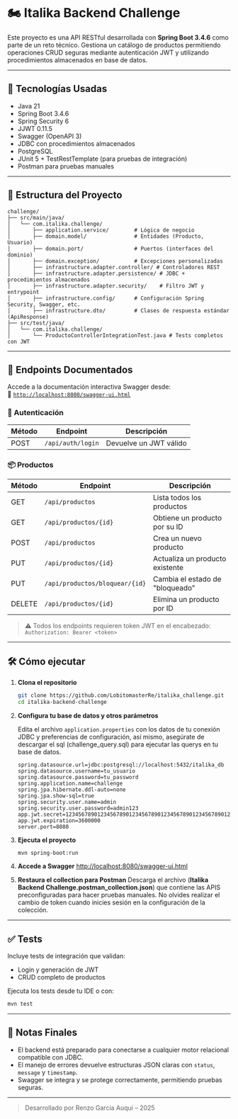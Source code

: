 # 🏍️ Italika Backend Challenge

Este proyecto es una API RESTful desarrollada con **Spring Boot 3.4.6** como parte de un reto técnico. Gestiona un catálogo de productos permitiendo operaciones CRUD seguras mediante autenticación JWT y utilizando procedimientos almacenados en base de datos.

---

## 🚀 Tecnologías Usadas

- Java 21
- Spring Boot 3.4.6
- Spring Security 6
- JJWT 0.11.5
- Swagger (OpenAPI 3)
- JDBC con procedimientos almacenados
- PostgreSQL
- JUnit 5 + TestRestTemplate (para pruebas de integración)
- Postman para pruebas manuales

---

## 📁 Estructura del Proyecto

```
challenge/
├── src/main/java/
│   └── com.italika.challenge/
│       ├── application.service/        # Lógica de negocio
│       ├── domain.model/               # Entidades (Producto, Usuario)
│       ├── domain.port/                # Puertos (interfaces del dominio)
│       ├── domain.exception/           # Excepciones personalizadas
│       ├── infrastructure.adapter.controller/ # Controladores REST
│       ├── infrastructure.adapter.persistence/ # JDBC + procedimientos almacenados
│       ├── infrastructure.adapter.security/    # Filtro JWT y entrypoint
│       ├── infrastructure.config/      # Configuración Spring Security, Swagger, etc.
│       ├── infrastructure.dto/         # Clases de respuesta estándar (ApiResponse)
├── src/test/java/
│   └── com.italika.challenge/
│       └── ProductoControllerIntegrationTest.java # Tests completos con JWT
```

---

## 🧪 Endpoints Documentados

Accede a la documentación interactiva Swagger desde:  
📎 [`http://localhost:8080/swagger-ui.html`](http://localhost:8080/swagger-ui.html)

### 🔐 Autenticación

| Método | Endpoint          | Descripción            |
| ------ | ----------------- | ---------------------- |
| POST   | `/api/auth/login` | Devuelve un JWT válido |

### 📦 Productos

| Método | Endpoint                       | Descripción                     |
| ------ | ------------------------------ | ------------------------------- |
| GET    | `/api/productos`               | Lista todos los productos       |
| GET    | `/api/productos/{id}`          | Obtiene un producto por su ID   |
| POST   | `/api/productos`               | Crea un nuevo producto          |
| PUT    | `/api/productos/{id}`          | Actualiza un producto existente |
| PUT    | `/api/productos/bloquear/{id}` | Cambia el estado de "bloqueado" |
| DELETE | `/api/productos/{id}`          | Elimina un producto por ID      |

> ⚠️ Todos los endpoints requieren token JWT en el encabezado:  
> `Authorization: Bearer <token>`

---

## 🛠️ Cómo ejecutar

1. **Clona el repositorio**

   ```bash
   git clone https://github.com/LobitomasterRe/italika_challenge.git
   cd italika-backend-challenge
   ```

2. **Configura tu base de datos y otros parámetros**

   Edita el archivo `application.properties` con los datos de tu conexión JDBC y preferencias de configuración, así mismo, asegúrate de descargar el sql (challenge_query.sql) para ejecutar las querys en tu base de datos.

   ```properties
   spring.datasource.url=jdbc:postgresql://localhost:5432/italika_db
   spring.datasource.username=tu_usuario
   spring.datasource.password=tu_password
   spring.application.name=challenge
   spring.jpa.hibernate.ddl-auto=none
   spring.jpa.show-sql=true
   spring.security.user.name=admin
   spring.security.user.password=admin123
   app.jwt.secret=123456789012345678901234567890123456789012345678901234567890abcd
   app.jwt.expiration=3600000
   server.port=8080
   ```

3. **Ejecuta el proyecto**

   ```bash
   mvn spring-boot:run
   ```

4. **Accede a Swagger**
   [http://localhost:8080/swagger-ui.html](http://localhost:8080/swagger-ui.html)

5. **Restaura el collection para Postman**
   Descarga el archivo (**Italika Backend Challenge.postman_collection.json**) que contiene las APIS preconfiguradas para hacer pruebas manuales.
   No olvides realizar el cambio de token cuando inicies sesión en la configuración de la colección.

---

## ✅ Tests

Incluye tests de integración que validan:

- Login y generación de JWT
- CRUD completo de productos

Ejecuta los tests desde tu IDE o con:

```bash
mvn test
```

---

## 📌 Notas Finales

- El backend está preparado para conectarse a cualquier motor relacional compatible con JDBC.
- El manejo de errores devuelve estructuras JSON claras con `status`, `message` y `timestamp`.
- Swagger se integra y se protege correctamente, permitiendo pruebas seguras.

---

> Desarrollado por Renzo Garcia Auqui – 2025
